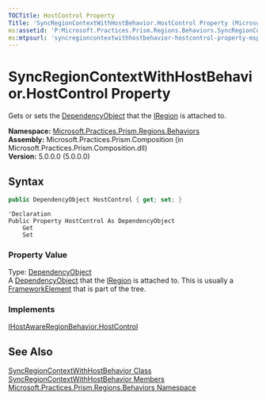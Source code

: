 ```yaml
---
TOCTitle: HostControl Property
Title: 'SyncRegionContextWithHostBehavior.HostControl Property (Microsoft.Practices.Prism.Regions.Behaviors)'
ms:assetid: 'P:Microsoft.Practices.Prism.Regions.Behaviors.SyncRegionContextWithHostBehavior.HostControl'
ms:mtpsurl: 'syncregioncontextwithhostbehavior-hostcontrol-property-mspp-regions-behaviors.md'
---
```


# SyncRegionContextWithHostBehavior.HostControl Property

Gets or sets the [DependencyObject](http://msdn.microsoft.com/en-us/library/ms589309) that the [IRegion](/patterns-practices/reference/iregion-interface-mspp-regions) is attached to.

**Namespace:** [Microsoft.Practices.Prism.Regions.Behaviors](/patterns-practices/reference/mspp-regions-behaviors-namespace)  
**Assembly:** Microsoft.Practices.Prism.Composition (in Microsoft.Practices.Prism.Composition.dll)  
**Version:** 5.0.0.0 (5.0.0.0)

## Syntax

```C#
public DependencyObject HostControl { get; set; }
```

```VB
'Declaration
Public Property HostControl As DependencyObject
	Get
	Set
```

### Property Value

Type: [DependencyObject](http://msdn.microsoft.com/en-us/library/ms589309)  
A [DependencyObject](http://msdn.microsoft.com/en-us/library/ms589309) that the [IRegion](/patterns-practices/reference/iregion-interface-mspp-regions) is attached to. This is usually a [FrameworkElement](http://msdn.microsoft.com/en-us/library/ms602714) that is part of the tree.

### Implements

[IHostAwareRegionBehavior.HostControl](/patterns-practices/reference/ihostawareregionbehavior-hostcontrol-property-mspp-regions-behaviors)

## See Also

[SyncRegionContextWithHostBehavior Class](/patterns-practices/reference/syncregioncontextwithhostbehavior-class-mspp-regions-behaviors)  
[SyncRegionContextWithHostBehavior Members](/patterns-practices/reference/syncregioncontextwithhostbehavior-members-mspp-regions-behaviors)  
[Microsoft.Practices.Prism.Regions.Behaviors Namespace](/patterns-practices/reference/mspp-regions-behaviors-namespace)  